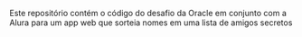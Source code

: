 Este repositório contém o código do desafio da Oracle em conjunto com a Alura para um app web que sorteia nomes em uma lista de amigos secretos